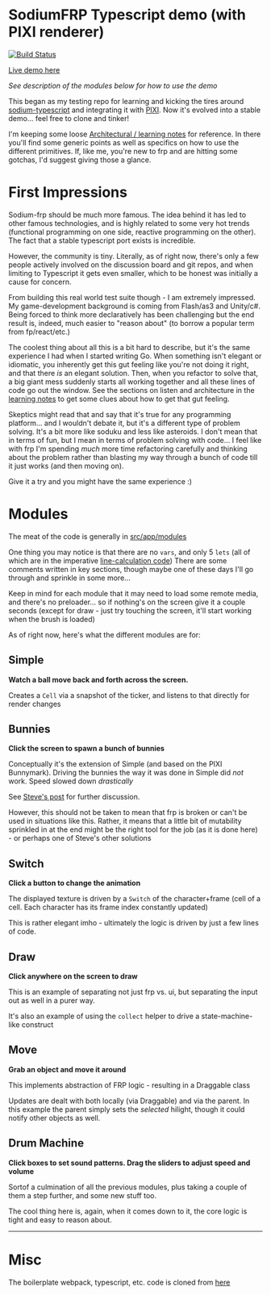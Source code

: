 # SodiumFRP Typescript demo (with PIXI renderer)

[![Build Status](https://travis-ci.org/dakom/sodium-typescript-playground.svg?branch=master)](https://travis-ci.org/dakom/sodium-typescript-playground)

[Live demo here](https://dakom.github.io/sodium-typescript-playground)

_See description of the modules below for how to use the demo_

This began as my testing repo for learning and kicking the tires around [sodium-typescript](https://github.com/SodiumFRP/sodium-typescript) and integrating it with [PIXI](http://www.pixijs.com/). Now it's evolved into a stable demo... feel free to clone and tinker!

I'm keeping some loose [Architectural / learning notes](Notes.md) for reference. In there you'll find some generic points as well as specifics on how to use the different primitives. If, like me, you're new to frp and are hitting some gotchas, I'd suggest giving those a glance.

# First Impressions

Sodium-frp should be much more famous. The idea behind it has led to other famous technologies, and is highly related to some very hot trends (functional programming on one side, reactive programming on the other). The fact that a stable typescript port exists is incredible.

However, the community is tiny. Literally, as of right now, there's only a few people actively involved on the discussion board and git repos, and when limiting to Typescript it gets even smaller, which to be honest was initially a cause for concern.

From building this real world test suite though - I am extremely impressed. My game-development background is coming from Flash/as3 and Unity/c#. Being forced to think more declaratively has been challenging but the end result is, indeed, much easier to "reason about" (to borrow a popular term from fp/react/etc.)

The coolest thing about all this is a bit hard to describe, but it's the same experience I had when I started writing Go. When something isn't elegant or idiomatic, you inherently get this gut feeling like you're not doing it right, and that there _is_ an elegant solution. Then, when you refactor to solve that, a big giant mess suddenly starts all working together and all these lines of code go out the window. See the sections on listen and architecture in the [learning notes](Notes.md) to get some clues about how to get that gut feeling.

Skeptics might read that and say that it's true for any programming platform... and I wouldn't debate it, but it's a different type of problem solving. It's a bit more like soduku and less like asteroids. I don't mean that in terms of fun, but I mean in terms of problem solving with code... I feel like with frp I'm spending _much_ more time refactoring carefully and thinking about the problem rather than blasting my way through a bunch of code till it just works (and then moving on).

Give it a try and you might have the same experience :)

# Modules

The meat of the code is generally in [src/app/modules](src/app/modules)

One thing you may notice is that there are no `vars`, and only 5 `lets` (all of which are in the imperative [line-calculation code](src/app/modules/draw/Draw_Canvas.ts))
There are some comments written in key sections, though maybe one of these days I'll go through and sprinkle in some more...

Keep in mind for each module that it may need to load some remote media, and there's no preloader... so if nothing's on the screen give it a couple seconds (except for draw - just try touching the screen, it'll start working when the brush is loaded)

As of right now, here's what the different modules are for:

## Simple

**Watch a ball move back and forth across the screen.**

Creates a `Cell` via a snapshot of the ticker, and listens to that directly for render changes

## Bunnies

**Click the screen to spawn a bunch of bunnies**

Conceptually it's the extension of Simple (and based on the PIXI Bunnymark).
Driving the bunnies the way it was done in Simple did _not_ work. Speed slowed down _drastically_

See [Steve's post](http://sodium.nz/t/understanding-listen/171/5?u=dakom) for further discussion.

However, this should not be taken to mean that frp is broken or can't be used in situations like this. Rather, it means that a little bit of mutability sprinkled in at the end might be the right tool for the job (as it is done here) - or perhaps one of Steve's other solutions

## Switch

**Click a button to change the animation**

The displayed texture is driven by a `Switch` of the character+frame (cell of a cell. Each character has its frame index constantly updated)

This is rather elegant imho - ultimately the logic is driven by just a few lines of code.

## Draw

**Click anywhere on the screen to draw**

This is an example of separating not just frp vs. ui, but separating the input out as well in a purer way.

It's also an example of using the `collect` helper to drive a state-machine-like construct

## Move

**Grab an object and move it around**

This implements abstraction of FRP logic - resulting in a Draggable class

Updates are dealt with both locally (via Draggable) and via the parent. In this example the parent simply sets the _selected_ hilight, though it could notify other objects as well.

## Drum Machine

**Click boxes to set sound patterns. Drag the sliders to adjust speed and volume**

Sortof a culmination of all the previous modules, plus taking a couple of them a step further, and some new stuff too.

The cool thing here is, again, when it comes down to it, the core logic is tight and easy to reason about.

----

# Misc

The boilerplate webpack, typescript, etc. code is cloned from [here](https://github.com/dakom/html5-boilerplate/tree/barebones)